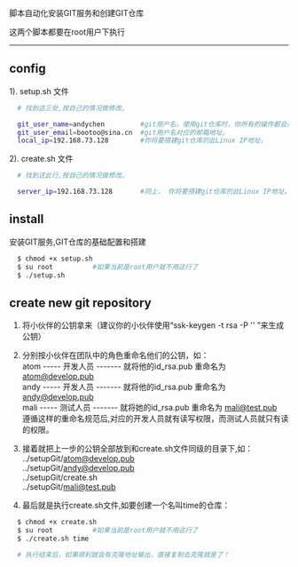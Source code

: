 脚本自动化安装GIT服务和创建GIT仓库

这两个脚本都要在root用户下执行

----------

## config
1). setup.sh 文件
```Bash
  # 找到这三处,按自己的情况做修改。

  git_user_name=andychen         #git用户名，使用git仓库时，你所有的操作都会用这个名字来记录。
  git_user_email=bootoo@sina.cn  #git用户名对应的邮箱地址。
  local_ip=192.168.73.128        #你将要搭建git仓库的此Linux IP地址。

```

2). create.sh 文件
```Bash
  # 找到这此行,按自己的情况做修改。

  server_ip=192.168.73.128       #同上， 你将要搭建git仓库的此Linux IP地址。

```

## install
安装GIT服务,GIT仓库的基础配置和搭建
```Bash
  $ chmod +x setup.sh
  $ su root          #如果当前是root用户就不用这行了
  $ ./setup.sh
```
## create new git repository
1. 将小伙伴的公钥拿来（建议你的小伙伴使用“ssk-keygen -t rsa -P '' ”来生成公钥）
2. 分别按小伙伴在团队中的角色重命名他们的公钥，如：       
   atom ----- 开发人员 ------- 就将他的id_rsa.pub 重命名为 atom@develop.pub       
   andy ----- 开发人员 ------- 就将他的id_rsa.pub 重命名为 andy@develop.pub        
   mali ----- 测试人员 ------- 就将她的id_rsa.pub 重命名为 mali@test.pub        
   遵循这样的重命名规范后,对应的开发人员就有读写权限，而测试人员就只有读的权限。         

3. 接着就把上一步的公钥全部放到和create.sh文件同级的目录下,如：     
   ../setupGit/atom@develop.pub      
   ../setupGit/andy@develop.pub      
   ../setupGit/create.sh      
   ../setupGit/mali@test.pub       

4. 最后就是执行create.sh文件,如要创建一个名叫time的仓库：
```Bash
  $ chmod +x create.sh
  $ su root          #如果当前是root用户就不用这行了
  $ ./create.sh time

  # 执行结束后，如果顺利就会有克隆地址输出，直接复制去克隆就是了！
```
